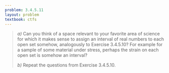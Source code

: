 ```yaml
---
problem: 3.4.5.11
layout: problem
textbook: ctfs
---
```


> _a)_ Can you think of a space relevant to your favorite area of science for
> which it makes sense to assign an interval of real numbers to each open set
> somehow, analogously to Exercise 3.4.5.10? For example for a sample of some
> material under stress, perhaps the strain on each open set is somehow an
> interval?
>
> _b)_ Repeat the questions from Exercise 3.4.5.10.
